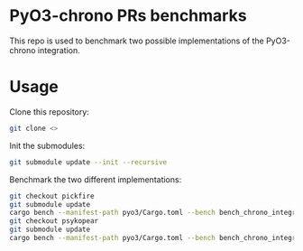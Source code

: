 # PyO3-chrono PRs benchmarks

This repo is used to benchmark two possible implementations of the PyO3-chrono integration.

# Usage

Clone this repository: 

```bash
git clone <>
```

Init the submodules:
```bash
git submodule update --init --recursive
```

Benchmark the two different implementations:

```bash
git checkout pickfire
git submodule update
cargo bench --manifest-path pyo3/Cargo.toml --bench bench_chrono_integration
git checkout psykopear
git submodule update
cargo bench --manifest-path pyo3/Cargo.toml --bench bench_chrono_integration
```
